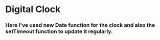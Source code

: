 # Digital Clock

<h3>Here I've used new Date function for the clock and also the setTimeout function to update it regularly.</h3>
